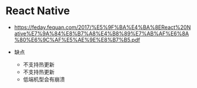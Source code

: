 # React Native

- https://feday.fequan.com/2017/%E5%9F%BA%E4%BA%8EReact%20Native%E7%9A%84%E8%B7%A8%E4%B8%89%E7%AB%AF%E6%8A%80%E6%9C%AF%E5%AE%9E%E8%B7%B5.pdf

- 缺点
  - 不支持热更新
  - 不支持热更新
  - 低端机型会有崩溃
